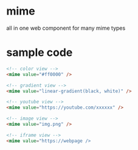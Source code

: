 # mime
all in one web component for many mime types 

# sample code 

```html
<!-- color view --> 
<mime value="#ff0000" />

<!-- gradient view --> 
<mime value="linear-gradient(black, white)" />

<!-- youtube view --> 
<mime value="https://youtube.com/xxxxxx" />

<!-- image view --> 
<mime value="img.png" />

<!-- iframe view --> 
<mime value="https://webpage /> 
```
